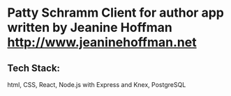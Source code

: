 # Patty Schramm Client for author app written by Jeanine Hoffman http://www.jeaninehoffman.net

## Tech Stack:
html, CSS, React, Node.js with Express and Knex, PostgreSQL

